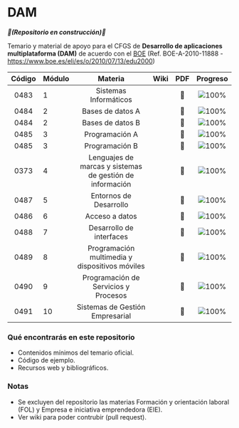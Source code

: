# DAM

*****:construction:(Repositorio en construcción):construction:*****

Temario y material de apoyo para el CFGS de **Desarrollo de aplicaciones multiplataforma (DAM)** de acuerdo con el [BOE](https://www.boe.es/eli/es/o/2010/07/13/edu2000) (Ref. 
    BOE-A-2010-11888 - https://www.boe.es/eli/es/o/2010/07/13/edu2000)
    
| Código | Módulo |                          Materia                         | Wiki | PDF | Progreso |
|:------:|--------|:--------------------------------------------------------:|:----:|:---:|:--------:|
|  0483  | 1      |                   Sistemas Informáticos                  |      |:floppy_disk:|![100%](https://progress-bar.dev/00) |
|  0484  | 2      |                     Bases de datos A                     |      |:floppy_disk:|![100%](https://progress-bar.dev/00) |
|  0484  | 2      |                     Bases de datos B                     |      |:floppy_disk:|![100%](https://progress-bar.dev/00) |
|  0485  | 3      |                      Programación A                      |      |:floppy_disk:|![100%](https://progress-bar.dev/00) |
|  0485  | 3      |                      Programación B                      |      |:floppy_disk:|![100%](https://progress-bar.dev/00) |
|  0373  | 4      | Lenguajes de marcas y sistemas de gestión de información |      |:floppy_disk:|![100%](https://progress-bar.dev/00) |
|  0487  | 5      |                  Entornos de Desarrollo                  |      |:floppy_disk:|![100%](https://progress-bar.dev/00) |
|  0486  | 6      |                      Acceso a datos                      |      |:floppy_disk:|![100%](https://progress-bar.dev/00) |
|  0488  | 7      |                 Desarrollo de interfaces                 |      |:floppy_disk:|![100%](https://progress-bar.dev/00) |
| 0489   | 8      | Programación multimedia y dispositivos móviles           |      |:floppy_disk:|![100%](https://progress-bar.dev/00) |
| 0490   | 9      | Programación de Servicios y Procesos                     |      |:floppy_disk:|![100%](https://progress-bar.dev/00) |
| 0491   | 10     | Sistemas de Gestión Empresarial                          |      |:floppy_disk:|![100%](https://progress-bar.dev/00) |

### Qué encontrarás en este repositorio
- Contenidos mínimos del temario oficial.
- Código de ejemplo.
- Recursos web y bibliográficos.

### Notas
- Se excluyen del repositorio las materias Formación y orientación laboral (FOL) y Empresa e iniciativa emprendedora (EIE).
- Ver wiki para poder contrubir (pull request).

